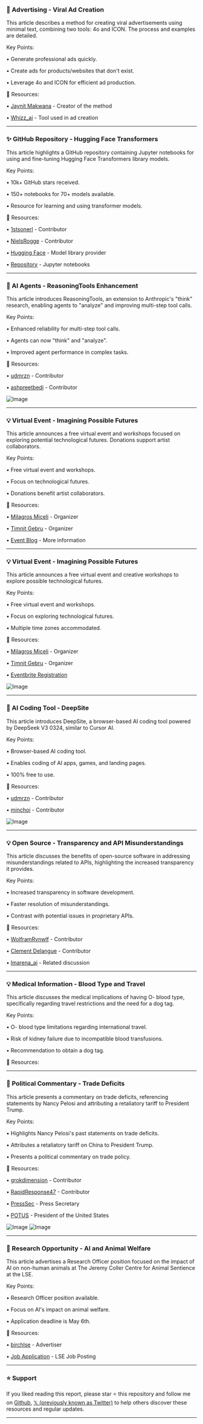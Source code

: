 ### 🚀 Advertising - Viral Ad Creation

This article describes a method for creating viral advertisements using minimal text, combining two tools: 4o and ICON.  The process and examples are detailed.

Key Points:

• Generate professional ads quickly.

• Create ads for products/websites that don't exist.


• Leverage 4o and ICON for efficient ad production.


🔗 Resources:

• [Jaynit Makwana](https://x.com/JaynitMakwana) - Creator of the method

• [Whizz_ai](https://x.com/Whizz_ai) -  Tool used in ad creation


---

### ✨ GitHub Repository - Hugging Face Transformers

This article highlights a GitHub repository containing Jupyter notebooks for using and fine-tuning Hugging Face Transformers library models.

Key Points:

• 10k+ GitHub stars received.

• 150+ notebooks for 70+ models available.


• Resource for learning and using transformer models.


🔗 Resources:

• [1stsonerl](https://x.com/1stsonerl) - Contributor

• [NielsRogge](https://x.com/NielsRogge) -  Contributor

• [Hugging Face](https://x.com/huggingface) -  Model library provider

• [Repository](https://t.co/IuK5N6nK76) - Jupyter notebooks


---

### 🤖 AI Agents - ReasoningTools Enhancement

This article introduces ReasoningTools, an extension to Anthropic's "think" research, enabling agents to "analyze" and improving multi-step tool calls.

Key Points:

• Enhanced reliability for multi-step tool calls.

• Agents can now "think" and "analyze".


• Improved agent performance in complex tasks.


🔗 Resources:

• [udmrzn](https://x.com/udmrzn) - Contributor

• [ashpreetbedi](https://x.com/ashpreetbedi) - Contributor

![Image](https://pbs.twimg.com/ext_tw_video_thumb/1909413877072199680/pu/img/vSayH4RMBXY-e0oa.jpg)


---

### 💡 Virtual Event - Imagining Possible Futures

This article announces a free virtual event and workshops focused on exploring potential technological futures.  Donations support artist collaborators.

Key Points:

• Free virtual event and workshops.

• Focus on technological futures.


• Donations benefit artist collaborators.


🔗 Resources:

• [Milagros Miceli](https://x.com/MilagrosMiceli) -  Organizer

• [Timnit Gebru](https://x.com/timnitGebru) - Organizer

• [Event Blog](https://dair-institute.org/blog/) -  More information


---

### 💡 Virtual Event - Imagining Possible Futures

This article announces a free virtual event and creative workshops to explore possible technological futures.

Key Points:

• Free virtual event and workshops.

• Focus on exploring technological futures.


• Multiple time zones accommodated.


🔗 Resources:

• [Milagros Miceli](https://x.com/MilagrosMiceli) - Organizer

• [Timnit Gebru](https://x.com/timnitGebru) - Organizer

• [Eventbrite Registration](https://eventbrite.com/e/dair-presents-imagining-possible-futures-tickets-1295350711849?aff=oddtdtcreator)

![Image](https://pbs.twimg.com/media/GoCBkfibwAIpQLQ?format=jpg&name=small)


---

### 🚀 AI Coding Tool - DeepSite

This article introduces DeepSite, a browser-based AI coding tool powered by DeepSeek V3 0324, similar to Cursor AI.

Key Points:

• Browser-based AI coding tool.

• Enables coding of AI apps, games, and landing pages.


• 100% free to use.


🔗 Resources:

• [udmrzn](https://x.com/udmrzn) - Contributor

• [minchoi](https://x.com/minchoi) - Contributor

![Image](https://pbs.twimg.com/ext_tw_video_thumb/1909621444503330816/pu/img/vpeCGJVGUHy3h3l1.jpg)


---

### 💡 Open Source - Transparency and API Misunderstandings

This article discusses the benefits of open-source software in addressing misunderstandings related to APIs, highlighting the increased transparency it provides.


Key Points:

• Increased transparency in software development.

• Faster resolution of misunderstandings.


• Contrast with potential issues in proprietary APIs.


🔗 Resources:

• [WolframRvnwlf](https://x.com/WolframRvnwlf) - Contributor

• [Clement Delangue](https://x.com/ClementDelangue) - Contributor

• [lmarena_ai](https://x.com/lmarena_ai) - Related discussion


---

### 💡 Medical Information - Blood Type and Travel

This article discusses the medical implications of having O- blood type, specifically regarding travel restrictions and the need for a dog tag.

Key Points:

• O- blood type limitations regarding international travel.

• Risk of kidney failure due to incompatible blood transfusions.


• Recommendation to obtain a dog tag.


🔗 Resources:


---

### 🤖 Political Commentary - Trade Deficits

This article presents a commentary on trade deficits, referencing statements by Nancy Pelosi and attributing a retaliatory tariff to President Trump.

Key Points:

• Highlights Nancy Pelosi's past statements on trade deficits.

• Attributes a retaliatory tariff on China to President Trump.


• Presents a political commentary on trade policy.


🔗 Resources:

• [grokdimension](https://x.com/grokdimension) - Contributor

• [RapidResponse47](https://x.com/RapidResponse47) - Contributor

• [PressSec](https://x.com/PressSec) -  Press Secretary

• [POTUS](https://x.com/POTUS) - President of the United States

![Image](https://pbs.twimg.com/ext_tw_video_thumb/1909664318456475648/pu/img/MJE9wzb6BWkuuFyV.jpg)
![Image](https://pbs.twimg.com/ext_tw_video_thumb/1907831773414703104/pu/img/ZPXCoZP0QUPzqFv5?format=jpg&name=240x240)


---

### 🤖 Research Opportunity - AI and Animal Welfare

This article advertises a Research Officer position focused on the impact of AI on non-human animals at The Jeremy Coller Centre for Animal Sentience at the LSE.

Key Points:

• Research Officer position available.

• Focus on AI's impact on animal welfare.


• Application deadline is May 6th.


🔗 Resources:

• [birchlse](https://x.com/birchlse) -  Advertiser

• [Job Application](https://t.co/qcWBIfyA1i) - LSE Job Posting


---

### ⭐️ Support

If you liked reading this report, please star ⭐️ this repository and follow me on [Github](https://github.com/Drix10), [𝕏 (previously known as Twitter)](https://x.com/DRIX_10_) to help others discover these resources and regular updates.

---